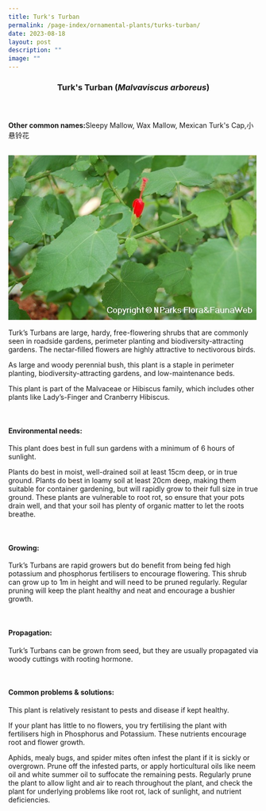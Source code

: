 ```yaml
---
title: Turk's Turban
permalink: /page-index/ornamental-plants/turks-turban/
date: 2023-08-18
layout: post
description: ""
image: ""
---
```

<header> 
	<h3>Turk's Turban (<em>Malvaviscus arboreus</em>)</h3> 
</header>

<section>
	<p><strong>Other common names:</strong>Sleepy Mallow, Wax Mallow, Mexican Turk's Cap,小悬铃花</p>
	<br>
</section>

<section>
	<img title="Photo by Flora and Fauna Web." src="/images/Plants/turksturban_ffw.jfif">
	<p>Turk’s Turbans are large, hardy, free-flowering shrubs that are commonly seen in roadside gardens, perimeter planting and biodiversity-attracting gardens. The nectar-filled flowers are highly attractive to nectivorous birds.</p>
	<p>As large and woody perennial bush, this plant is a staple in perimeter planting, biodiversity-attracting gardens, and low-maintenance beds.</p>
	<p>This plant is part of the Malvaceae or Hibiscus family, which includes other plants like Lady’s-Finger and Cranberry Hibiscus.</p>
	 <br> 
</section> 
 
<section> 
  <h4>Environmental needs:</h4> 
	<p>This plant does best in full sun gardens with a minimum of 6 hours of sunlight.</p>
	<p>Plants do best in moist, well-drained soil at least 15cm deep, or in true ground. Plants do best in loamy soil at least 20cm deep, making them suitable for container gardening, but will rapidly grow to their full size in true ground. These plants are vulnerable to root rot, so ensure that your pots drain well, and that your soil has plenty of organic matter to let the roots breathe.</p> 
	<br>
</section>

<section> 
  <h4>Growing:</h4> 
	<p>Turk’s Turbans are rapid growers but do benefit from being fed high potassium and phosphorus fertilisers to encourage flowering. This shrub can grow up to 1m in height and will need to be pruned regularly. Regular pruning will keep the plant healthy and neat and encourage a bushier growth.</p> 
	<br> 
</section> 

<section> 
  <h4>Propagation:</h4> 
	<p>Turk’s Turbans can be grown from seed, but they are usually propagated via woody cuttings with rooting hormone.</p> 
	<br> 
</section> 
 
<section> 
  <h4>Common problems &amp; solutions:</h4> 
	<p>This plant is relatively resistant to pests and disease if kept healthy.</p>
	<p>If your plant has little to no flowers, you try fertilising the plant with fertilisers high in Phosphorus and Potassium. These nutrients encourage root and flower growth.</p>
	<p>Aphids, mealy bugs, and spider mites often infest the plant if it is sickly or overgrown. Prune off the infested parts, or apply horticultural oils like neem oil and white summer oil to suffocate the remaining pests. Regularly prune the plant to allow light and air to reach throughout the plant, and check the plant for underlying problems like root rot, lack of sunlight, and nutrient deficiencies.</p>
	<br> 
</section>